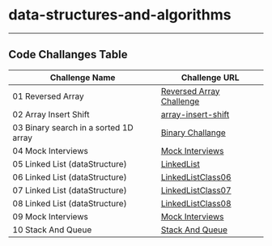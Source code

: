 # data-structures-and-algorithms

---

## Code Challanges Table

| Challenge Name                        | Challenge URL                                          |
|---------------------------------------|--------------------------------------------------------|
| 01 Reversed Array                     | [Reversed Array Challenge](./CodeChallenge01/Main.java) |
| 02 Array Insert Shift                 | [array-insert-shift](./CodeChallange02/Main.java)      |
| 03 Binary search in a sorted 1D array | [Binary Challange](./CodeChallange03/CodeChallange03.md) |
| 04 Mock Interviews                    | [Mock Interviews](./CodeChallange04/CodeChallange04.md) |
| 05 Linked List (dataStructure)        | [LinkedList](./LinkedList/LinkedList.md)               |
| 06 Linked List (dataStructure)        | [LinkedListClass06](./LinkedList/LinkedListClass06.md) |
| 07 Linked List (dataStructure)        | [LinkedListClass07](./LinkedList/LinkedListClass07.md) |
| 08 Linked List (dataStructure)        | [LinkedListClass08](./LinkedList/LinkedListClass08.md) |
| 09 Mock Interviews                    | [Mock Interviews](./LinkedList/LinkedListClass09.md)   |
| 10 Stack And Queue                    | [Stack And Queue](./StackAndQueue/StackAndQueue.md)                                  |



